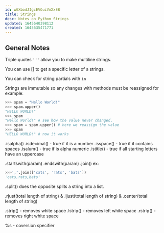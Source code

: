 ```yaml
---
id: wGXbodJIgcEVOuiVmXxEB
title: Strings
desc: Notes on Python Strings
updated: 1645640398112
created: 1645635471771
---
```

## General Notes

Triple quotes `'''` allow you to make multiline strings.

You can use [] to get a specific letter of a strings.

You can check for string partials with `in`

Strings are immutable so any changes with methods must be reassigned for example:

```python
>>> spam = "Hello World!"
>>> spam.upper()
"HELLO WORLD!"
>>> spam
"Hello World!" # see how the value never changed. 
>>> spam = spam.upper() # here we reassign the value
>>> spam
"HELLO WORLD!" # now it works
```

.isalpha()
.isdecimal() - true if it is a number
.isspace() - true if it contains spaces
.isalum() - true if is alpha numeric
.istitle() - true if all starting letters have an uppercase

.startswith(param)
.endswith(param)
.join() ex:

```python
>>>','.join(['cats', 'rats', 'bats'])
'cats,rats,bats'
```

.split() does the opposite splits a string into a list.

.rjust(total length of string) & .ljust(total length of string) & .center(total length of string)

.strip() - removes white space
.lstrip() - removes left white space
.rstrip() - removes right white space

%s - coversion specifier
